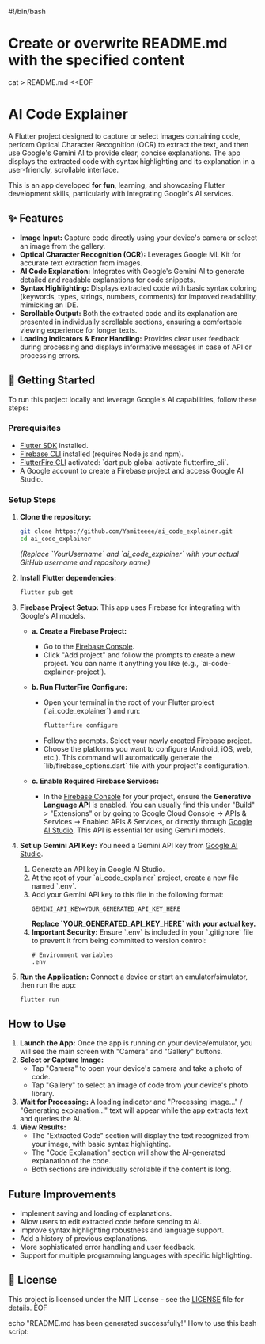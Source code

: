 #!/bin/bash

# Create or overwrite README.md with the specified content
cat > README.md <<EOF
# AI Code Explainer

A Flutter project designed to capture or select images containing code, perform Optical Character Recognition (OCR) to extract the text, and then use Google's Gemini AI to provide clear, concise explanations. The app displays the extracted code with syntax highlighting and its explanation in a user-friendly, scrollable interface.

This is an app developed **for fun**, learning, and showcasing Flutter development skills, particularly with integrating Google's AI services.

## ✨ Features

-   **Image Input:** Capture code directly using your device's camera or select an image from the gallery.
-   **Optical Character Recognition (OCR):** Leverages Google ML Kit for accurate text extraction from images.
-   **AI Code Explanation:** Integrates with Google's Gemini AI to generate detailed and readable explanations for code snippets.
-   **Syntax Highlighting:** Displays extracted code with basic syntax coloring (keywords, types, strings, numbers, comments) for improved readability, mimicking an IDE.
-   **Scrollable Output:** Both the extracted code and its explanation are presented in individually scrollable sections, ensuring a comfortable viewing experience for longer texts.
-   **Loading Indicators & Error Handling:** Provides clear user feedback during processing and displays informative messages in case of API or processing errors.

## 🚀 Getting Started

To run this project locally and leverage Google's AI capabilities, follow these steps:

### Prerequisites

* [Flutter SDK](https://flutter.dev/docs/get-started/install) installed.
* [Firebase CLI](https://firebase.google.com/docs/cli#install_the_firebase_cli) installed (requires Node.js and npm).
* [FlutterFire CLI](https://firebase.google.com/docs/cli#install_the_firebase_cli) activated: \`dart pub global activate flutterfire_cli\`.
* A Google account to create a Firebase project and access Google AI Studio.

### Setup Steps

1.  **Clone the repository:**
    ```bash
    git clone https://github.com/Yamiteeee/ai_code_explainer.git
    cd ai_code_explainer
    ```
    *(Replace \`YourUsername\` and \`ai_code_explainer\` with your actual GitHub username and repository name)*

2.  **Install Flutter dependencies:**
    ```bash
    flutter pub get
    ```

3.  **Firebase Project Setup:**
    This app uses Firebase for integrating with Google's AI models.

    * **a. Create a Firebase Project:**
        * Go to the [Firebase Console](https://console.firebase.google.com/).
        * Click "Add project" and follow the prompts to create a new project. You can name it anything you like (e.g., \`ai-code-explainer-project\`).

    * **b. Run FlutterFire Configure:**
        * Open your terminal in the root of your Flutter project (\`ai_code_explainer\`) and run:
            ```bash
            flutterfire configure
           ```
        * Follow the prompts. Select your newly created Firebase project.
        * Choose the platforms you want to configure (Android, iOS, web, etc.). This command will automatically generate the \`lib/firebase_options.dart\` file with your project's configuration.

    * **c. Enable Required Firebase Services:**
        * In the [Firebase Console](https://console.firebase.google.com/) for your project, ensure the **Generative Language API** is enabled. You can usually find this under "Build" > "Extensions" or by going to Google Cloud Console -> APIs & Services -> Enabled APIs & Services, or directly through [Google AI Studio](https://aistudio.google.com/app/apikey). This API is essential for using Gemini models.

4.  **Set up Gemini API Key:**
    You need a Gemini API key from [Google AI Studio](https://aistudio.google.com/app/apikey).

    1.  Generate an API key in Google AI Studio.
    2.  At the root of your \`ai_code_explainer\` project, create a new file named \`.env\`.
    3.  Add your Gemini API key to this file in the following format:
        ```
        GEMINI_API_KEY=YOUR_GENERATED_API_KEY_HERE
        ```
        **Replace \`YOUR_GENERATED_API_KEY_HERE\` with your actual key.**
    4.  **Important Security:** Ensure \`.env\` is included in your \`.gitignore\` file to prevent it from being committed to version control:
        ```
        # Environment variables
        .env
        ```
5.  **Run the Application:**
    Connect a device or start an emulator/simulator, then run the app:
    ```bash
    flutter run
    ```

## How to Use

1.  **Launch the App:** Once the app is running on your device/emulator, you will see the main screen with "Camera" and "Gallery" buttons.
2.  **Select or Capture Image:**
    * Tap "Camera" to open your device's camera and take a photo of code.
    * Tap "Gallery" to select an image of code from your device's photo library.
3.  **Wait for Processing:** A loading indicator and "Processing image..." / "Generating explanation..." text will appear while the app extracts text and queries the AI.
4.  **View Results:**
    * The "Extracted Code" section will display the text recognized from your image, with basic syntax highlighting.
    * The "Code Explanation" section will show the AI-generated explanation of the code.
    * Both sections are individually scrollable if the content is long.

## Future Improvements

* Implement saving and loading of explanations.
* Allow users to edit extracted code before sending to AI.
* Improve syntax highlighting robustness and language support.
* Add a history of previous explanations.
* More sophisticated error handling and user feedback.
* Support for multiple programming languages with specific highlighting.

## 📄 License

This project is licensed under the MIT License - see the [LICENSE](LICENSE) file for details.
EOF

echo "README.md has been generated successfully!"
How to use this bash script:
